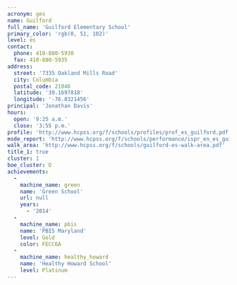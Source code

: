 ```yaml
---
acronym: ges
name: Guilford
full_name: 'Guilford Elementary School'
primary_color: 'rgb(0, 51, 102)'
level: es
contact:
  phone: 410-880-5930
  fax: 410-880-5935
address:
  street: '7335 Oakland Mills Road'
  city: Columbia
  postal_code: 21046
  latitude: '39.1697818'
  longitude: '-76.8321456'
principal: 'Jonathan Davis'
hours:
  open: '9:25 a.m.'
  close: '3:55 p.m.'
profile: 'http://www.hcpss.org/f/schools/profiles/prof_es_guilford.pdf'
msde_report: 'http://www.hcpss.org/f/schools/performance/ispr_en_es_guilford.pdf'
walk_area: 'http://www.hcpss.org/f/schools/guilford-es-walk-area.pdf'
title_1: true
cluster: 1
boe_cluster: D
achievements:
  -
    machine_name: green
    name: 'Green School'
    url: null
    years:
      - '2014'
  -
    machine_name: pbis
    name: 'PBIS Maryland'
    level: Gold
    color: FECC6A
  -
    machine_name: healthy_howard
    name: 'Healthy Howard School'
    level: Platinum
---
```

